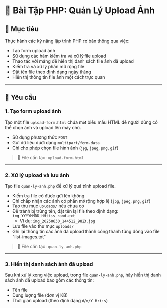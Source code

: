 # 📝 Bài Tập PHP: Quản Lý Upload Ảnh

## 🎯 Mục tiêu
Thực hành các kỹ năng lập trình PHP cơ bản thông qua việc:

- Tạo form upload ảnh
- Sử dụng các hàm kiểm tra và xử lý file upload
- Thao tác với mảng để hiển thị danh sách file ảnh đã upload
- Kiểm tra và xử lý phần mở rộng file
- Đặt tên file theo định dạng ngày tháng
- Hiển thị thông tin file ảnh một cách trực quan

---

## 📌 Yêu cầu

### 1. Tạo form upload ảnh

Tạo một file `upload-form.html` chứa một biểu mẫu HTML để người dùng có thể chọn ảnh và upload lên máy chủ.

- Sử dụng phương thức `POST`
- Gửi dữ liệu dưới dạng `multipart/form-data`
- Chỉ cho phép chọn file hình ảnh (`jpg`, `jpeg`, `png`, `gif`)

> 📂 File cần tạo: `upload-form.html`

---

### 2. Xử lý upload và lưu ảnh

Tạo file `quan-ly-anh.php` để xử lý quá trình upload file.

- Kiểm tra file có được gửi lên không
- Chỉ chấp nhận các ảnh có phần mở rộng hợp lệ (`jpg`, `jpeg`, `png`, `gif`)
- Tạo thư mục `uploads/` nếu chưa có
- Để tránh bị trùng tên, đặt tên lại file theo định dạng: `img_YYYYMMDD_HHiiss_rand.ext`
  - Ví dụ: `img_20250630_144512_9823.jpg`
- Lưu file vào thư mục `uploads/`
- Ghi lại thông tin các ảnh đã upload thành công thành từng dòng vào file "list-images.txt"

> 📂 File cần tạo: `quan-ly-anh.php`

---

### 3. Hiển thị danh sách ảnh đã upload

Sau khi xử lý xong việc upload, trong file `quan-ly-anh.php`, hãy hiển thị danh sách ảnh đã upload bao gồm các thông tin:

- Tên file
- Dung lượng file (đơn vị KB)
- Thời gian upload (theo định dạng `d/m/Y H:i:s`)
